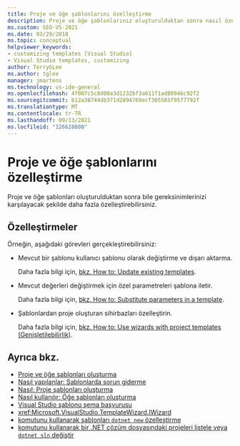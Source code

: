 ```yaml
---
title: Proje ve öğe şablonlarını özelleştirme
description: Proje ve öğe şablonlarınız oluşturulduktan sonra nasıl özelleştirebileceğinizi öğrenin.
ms.custom: SEO-VS-2021
ms.date: 03/29/2018
ms.topic: conceptual
helpviewer_keywords:
- customizing templates [Visual Studio]
- Visual Studio templates, customizing
author: TerryGLee
ms.author: tglee
manager: jmartens
ms.technology: vs-ide-general
ms.openlocfilehash: 4f007c5c8d00a3d1232bf3a611f1ad80946c92f2
ms.sourcegitcommit: b12a38744db371d2894769ecf305585f9577792f
ms.translationtype: MT
ms.contentlocale: tr-TR
ms.lasthandoff: 09/13/2021
ms.locfileid: "126628808"
---
```

# <a name="customize-project-and-item-templates"></a>Proje ve öğe şablonlarını özelleştirme

Proje ve öğe şablonları oluşturulduktan sonra bile gereksinimlerinizi karşılayacak şekilde daha fazla özelleştirebilirsiniz.

## <a name="customizations"></a>Özelleştirmeler

Örneğin, aşağıdaki görevleri gerçekleştirebilirsiniz:

- Mevcut bir şablonu kullanıcı şablonu olarak değiştirme ve dışarı aktarma.

   Daha fazla bilgi için, [bkz. How to: Update existing templates](../ide/how-to-update-existing-templates.md).

- Mevcut değerleri değiştirmek için özel parametreleri şablona iletir.

   Daha fazla bilgi için, [bkz. How to: Substitute parameters in a template](../ide/how-to-substitute-parameters-in-a-template.md).

- Şablonlardan proje oluşturan sihirbazları özelleştirin.

   Daha fazla bilgi için, [bkz. How to: Use wizards with project templates (Genişletilebilirlik)](../extensibility/how-to-use-wizards-with-project-templates.md).

## <a name="see-also"></a>Ayrıca bkz.

- [Proje ve öğe şablonları oluşturma](../ide/creating-project-and-item-templates.md)
- [Nasıl yapılanlar: Şablonlarda sorun giderme](../ide/how-to-troubleshoot-templates.md)
- [Nasıl: Proje şablonları oluşturma](../ide/how-to-create-project-templates.md)
- [Nasıl kullanılır: Öğe şablonları oluşturma](../ide/how-to-create-item-templates.md)
- [Visual Studio şablonu şema başvurusu](../extensibility/visual-studio-template-schema-reference.md)
- <xref:Microsoft.VisualStudio.TemplateWizard.IWizard>
- [komutunu kullanarak şablonları `dotnet new` özelleştirme](/dotnet/core/tools/custom-templates/)
- [komutunu kullanarak bir .NET çözüm dosyasındaki projeleri listele veya `dotnet sln` değiştir](/dotnet/core/tools/dotnet-sln/)
